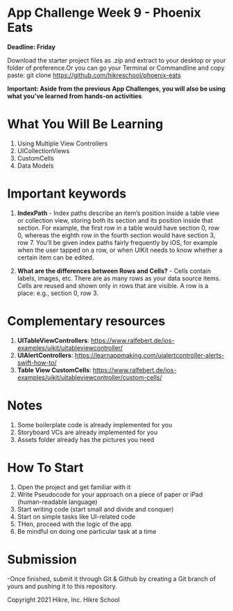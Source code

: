 
# App Challenge Week 9 - Phoenix Eats
**Deadline: Friday**

Download the starter project files as .zip and extract to your desktop or your folder of preference.Or you can go your Terminal or Commandline and copy paste: git clone https://github.com/hikreschool/phoenix-eats

**Important: Aside from the previous App Challenges, you will also be using what you've learned from hands-on activities**

# What You Will Be Learning

1. Using Multiple View Controllers
2. UICollectionViews
3. CustomCells
4. Data Models

# Important keywords
1. **IndexPath** - Index paths describe an item’s position inside a table view or collection view, storing both its section and its position inside that section. For example, the first row in a table would have section 0, row 0, whereas the eighth row in the fourth section would have section 3, row 7. You’ll be given index paths fairly frequently by iOS, for example when the user tapped on a row, or when UIKit needs to know whether a certain item can be edited.

2. **What are the differences between Rows and Cells?** - Cells contain labels, images, etc. There are as many rows as your data source items. Cells are reused and shown only in rows that are visible. A row is a place: e.g., section 0, row 3.

# Complementary resources
1. **UITableViewControllers**: https://www.ralfebert.de/ios-examples/uikit/uitableviewcontroller/
2. **UIAlertControllers**: https://learnappmaking.com/uialertcontroller-alerts-swift-how-to/
3. **Table View CustomCells**: https://www.ralfebert.de/ios-examples/uikit/uitableviewcontroller/custom-cells/

# Notes
1. Some boilerplate code is already implemented for you 
2. Storyboard VCs are already implemented for you
3. Assets folder already has the pictures you need

# How To Start
1. Open the project and get familiar with it
2. Write Pseudocode for your approach on a piece of paper or iPad (human-readable language)
3. Start writing code (start small and divide and conquer)
4. Start on simple tasks like UI-related code
5. THen, proceed with the logic of the app
6. Be mindful on doing one particular task at a time

# Submission
-Once finished, submit it through Git & Github by creating a Git branch of yours and pushing it to this repository.







Copyright 2021 Hikre, Inc. Hikre School
